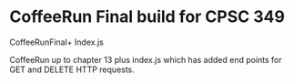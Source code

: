 # CoffeeRun Final build for CPSC 349</strong>
CoffeeRunFinal+ Index.js


<p>CoffeeRun up to chapter 13 plus index.js which has added end points for GET and DELETE HTTP requests.</p>

